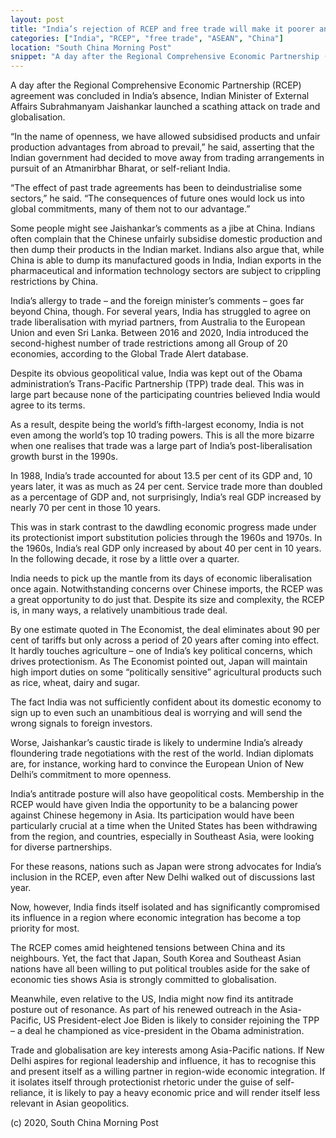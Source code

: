 ```yaml
---
layout: post
title: "India’s rejection of RCEP and free trade will make it poorer and less relevant"
categories: ["India", "RCEP", "free trade", "ASEAN", "China"]
location: "South China Morning Post"
snippet: "A day after the Regional Comprehensive Economic Partnership (RCEP) agreement was concluded in India’s absence, Indian Minister of External Affairs Subrahmanyam Jaishankar launched a scathing attack on trade and globalisation. He asserted that the Indian government had decided to move away from trading arrangements in pursuit of an Atmanirbhar Bharat, or self-reliant India. Some people might see Jaishankar’s comments as a jibe at China. But India’s allergy to trade – and the foreign minister’s comments – goes far beyond China. (Published in South China Morning Post)"
---
```


A day after the Regional Comprehensive Economic Partnership (RCEP) agreement was concluded in India’s absence, Indian Minister of External Affairs Subrahmanyam Jaishankar launched a scathing attack on trade and globalisation.

“In the name of openness, we have allowed subsidised products and unfair production advantages from abroad to prevail,” he said, asserting that the Indian government had decided to move away from trading arrangements in pursuit of an Atmanirbhar Bharat, or self-reliant India.

“The effect of past trade agreements has been to deindustrialise some sectors,” he said. “The consequences of future ones would lock us into global commitments, many of them not to our advantage.”

Some people might see Jaishankar’s comments as a jibe at China. Indians often complain that the Chinese unfairly subsidise domestic production and then dump their products in the Indian market. Indians also argue that, while China is able to dump its manufactured goods in India, Indian exports in the pharmaceutical and information technology sectors are subject to crippling restrictions by China.

India’s allergy to trade – and the foreign minister’s comments – goes far beyond China, though. For several years, India has struggled to agree on trade liberalisation with myriad partners, from Australia to the European Union and even Sri Lanka. Between 2016 and 2020, India introduced the second-highest number of trade restrictions among all Group of 20 economies, according to the Global Trade Alert database.

Despite its obvious geopolitical value, India was kept out of the Obama administration’s Trans-Pacific Partnership (TPP) trade deal. This was in large part because none of the participating countries believed India would agree to its terms.

As a result, despite being the world’s fifth-largest economy, India is not even among the world’s top 10 trading powers. This is all the more bizarre when one realises that trade was a large part of India’s post-liberalisation growth burst in the 1990s.

In 1988, India’s trade accounted for about 13.5 per cent of its GDP and, 10 years later, it was as much as 24 per cent. Service trade more than doubled as a percentage of GDP and, not surprisingly, India’s real GDP increased by nearly 70 per cent in those 10 years.

This was in stark contrast to the dawdling economic progress made under its protectionist import substitution policies through the 1960s and 1970s. In the 1960s, India’s real GDP only increased by about 40 per cent in 10 years. In the following decade, it rose by a little over a quarter.

India needs to pick up the mantle from its days of economic liberalisation once again. Notwithstanding concerns over Chinese imports, the RCEP was a great opportunity to do just that. Despite its size and complexity, the RCEP is, in many ways, a relatively unambitious trade deal.

By one estimate quoted in The Economist, the deal eliminates about 90 per cent of tariffs but only across a period of 20 years after coming into effect. It hardly touches agriculture – one of India’s key political concerns, which drives protectionism. As The Economist pointed out, Japan will maintain high import duties on some “politically sensitive” agricultural products such as rice, wheat, dairy and sugar.

The fact India was not sufficiently confident about its domestic economy to sign up to even such an unambitious deal is worrying and will send the wrong signals to foreign investors.

Worse, Jaishankar’s caustic tirade is likely to undermine India’s already floundering trade negotiations with the rest of the world. Indian diplomats are, for instance, working hard to convince the European Union of New Delhi’s commitment to more openness.

India’s antitrade posture will also have geopolitical costs. Membership in the RCEP would have given India the opportunity to be a balancing power against Chinese hegemony in Asia. Its participation would have been particularly crucial at a time when the United States has been withdrawing from the region, and countries, especially in Southeast Asia, were looking for diverse partnerships.

For these reasons, nations such as Japan were strong advocates for India’s inclusion in the RCEP, even after New Delhi walked out of discussions last year.

Now, however, India finds itself isolated and has significantly compromised its influence in a region where economic integration has become a top priority for most.

The RCEP comes amid heightened tensions between China and its neighbours. Yet, the fact that Japan, South Korea and Southeast Asian nations have all been willing to put political troubles aside for the sake of economic ties shows Asia is strongly committed to globalisation.

Meanwhile, even relative to the US, India might now find its antitrade posture out of resonance. As part of his renewed outreach in the Asia-Pacific, US President-elect Joe Biden is likely to consider rejoining the TPP – a deal he championed as vice-president in the Obama administration.

Trade and globalisation are key interests among Asia-Pacific nations. If New Delhi aspires for regional leadership and influence, it has to recognise this and present itself as a willing partner in region-wide economic integration. If it isolates itself through protectionist rhetoric under the guise of self-reliance, it is likely to pay a heavy economic price and will render itself less relevant in Asian geopolitics.

(c) 2020, South China Morning Post
